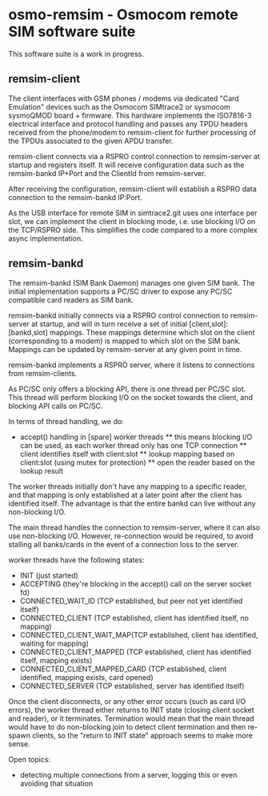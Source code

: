 osmo-remsim - Osmocom remote SIM software suite
===============================================

This software suite is a work in progress.


remsim-client
-------------

The client interfaces with GSM phones / modems via dedicated "Card
Emulation" devices such as the Osmocom SIMtrace2 or sysmocom sysmoQMOD
board + firmware.  This hardware implements the ISO7816-3 electrical
interface and protocol handling and  passes any TPDU headers received
from the phone/modem to remsim-client for further processing of the
TPDUs associated to the given APDU transfer.

remsim-client connects via a RSPRO control connection to remsim-server
at startup and registers itself.  It will receive configuration data
such as the remsim-bankd IP+Port and the ClientId from remsim-server.

After receiving the configuration, remsim-client will establish a RSPRO
data connection to the remsim-bankd IP:Port.

As the USB interface for remote SIM in simtrace2.git uses one interface
per slot, we can implement the client in blocking mode, i.e. use
blocking I/O on the TCP/RSPRO side.  This simplifies the code compared
to a more complex async implementation.


remsim-bankd
------------

The remsim-bankd (SIM Bank Daemon) manages one given SIM bank.  The
initial implementation supports a PC/SC driver to expose any PC/SC
compatible card readers as SIM bank.

remsim-bankd initially connects via a RSPRO control connection to
remsim-server at startup, and will in turn receive a set of initial
[client,slot]:[bankd,slot] mappings.  These mappings determine which
slot on the client (corresponding to a modem) is mapped to which slot on
the SIM bank.  Mappings can be updated by remsim-server at any given
point in time.

remsim-bankd implements a RSPRO server, where it listens to connections
from remsim-clients.

As PC/SC only offers a blocking API, there is one thread per PC/SC slot.
This thread will perform blocking I/O on the socket towards the client,
and blocking API calls on PC/SC.

In terms of thread handling, we do:

* accept() handling in [spare] worker threads
** this means blocking I/O can be used, as each worker thread only has
   one TCP connection
** client identifies itself with client:slot
** lookup mapping based on client:slot (using mutex for protection)
** open the reader based on the lookup result

The worker threads initially don't have any mapping to a specific
reader, and that mapping is only established at a later point after the
client has identified itself.  The advantage is that the entire bankd
can live without any non-blocking I/O.

The main thread handles the connection to remsim-server, where it can
also use non-blocking I/O.  However, re-connection would be required, to
avoid stalling all banks/cards in the event of a connection loss to the
server.

worker threads have the following states:
* INIT (just started)
* ACCEPTING (they're blocking in the accept() call on the server socket fd)
* CONNECTED_WAIT_ID (TCP established, but peer not yet identified itself)
* CONNECTED_CLIENT (TCP established, client has identified itself, no mapping)
* CONNECTED_CLIENT_WAIT_MAP(TCP established, client has identified, waiting for mapping)
* CONNECTED_CLIENT_MAPPED (TCP established, client has identified itself, mapping exists)
* CONNECTED_CLIENT_MAPPED_CARD (TCP established, client identified, mapping exists, card opened)
* CONNECTED_SERVER (TCP established, server has identified itself)

Once the client disconnects, or any other error occurs (such as card I/O
errors), the worker thread either returns to INIT state (closing client
socket and reader), or it terminates.  Termination would mean that the
main thread would have to do non-blocking join to detect client
termination and then re-spawn clients, so the "return to INIT state"
approach seems to make more sense.

Open topics:
* detecting multiple connections from a server, logging this or even
  avoiding that situation

